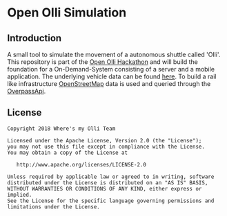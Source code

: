 # Open Olli Simulation

## Introduction

A small tool to simulate the movement of a autonomous shuttle called 'Olli'. This repository is part of the
[Open Olli Hackathon][1] and will build the foundation for a On-Demand-System consisting of a server and a
mobile application. The underlying vehicle data can be found [here][2]. To build a rail like infrastructure
[OpenStreetMap][3] data is used and queried through the [OverpassApi][4].

## License

    Copyright 2018 Where's my Olli Team

    Licensed under the Apache License, Version 2.0 (the "License");
    you may not use this file except in compliance with the License.
    You may obtain a copy of the License at

       http://www.apache.org/licenses/LICENSE-2.0

    Unless required by applicable law or agreed to in writing, software
    distributed under the License is distributed on an "AS IS" BASIS,
    WITHOUT WARRANTIES OR CONDITIONS OF ANY KIND, either express or implied.
    See the License for the specific language governing permissions and
    limitations under the License.


[1]: https://hackathon.innoz.de
[2]: https://hackathon.innoz.de/data
[3]: https://www.openstreetmap.org
[4]: https://wiki.openstreetmap.org/wiki/Overpass_API
